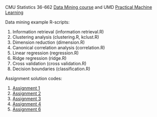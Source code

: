 CMU Statistics 36-662 [Data Mining course](http://www.stat.cmu.edu/~ryantibs/datamining/) and UMD [Practical Machine Learning](http://www.cbcb.umd.edu/~hcorrada/PracticalML/)

Data mining example R-scripts:

1. Information retrieval (information retrieval.R)
2. Clustering analysis (clustering.R, kclust.R)
3. Dimension reduction (dimension.R)
4. Canonical correlation analysis (correlation.R)
5. Linear regression (regression.R)
6. Ridge regression (ridge.R)
7. Cross validation (cross validation.R)
8. Decision boundaries (classification.R)

Assignment solution codes:

1. [Assignment 1](http://rpubs.com/shngli/91160)
2. [Assignment 2](http://rpubs.com/shngli/91161)
3. [Assignment 3](http://rpubs.com/shngli/91162)
4. [Assignment 4](http://rpubs.com/shngli/91163)
5. [Assignment 6](http://rpubs.com/shngli/91166)
